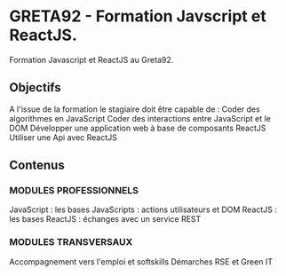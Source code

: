 # GRETA92 - Formation Javscript et ReactJS.
Formation Javascript et ReactJS au Greta92.

## Objectifs

A l'issue de la formation le stagiaire doit être capable de :
Coder des algorithmes en JavaScript
Coder des interactions entre JavaScript et le DOM
Développer une application web à base de composants ReactJS
Utiliser une Api avec ReactJS

## Contenus

### MODULES PROFESSIONNELS

JavaScript : les bases
JavaScripts : actions utilisateurs et DOM
ReactJS : les bases
ReactJS : échanges avec un service REST

### MODULES TRANSVERSAUX

Accompagnement vers l'emploi et softskills
Démarches RSE et Green IT